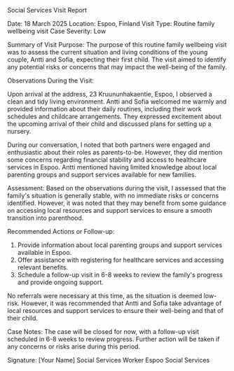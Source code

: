 Social Services Visit Report

Date: 18 March 2025
Location: Espoo, Finland
Visit Type: Routine family wellbeing visit
Case Severity: Low

Summary of Visit Purpose:
The purpose of this routine family wellbeing visit was to assess the current situation and living conditions of the young couple, Antti and Sofia, expecting their first child. The visit aimed to identify any potential risks or concerns that may impact the well-being of the family.

Observations During the Visit:

Upon arrival at the address, 23 Kruununhakaentie, Espoo, I observed a clean and tidy living environment. Antti and Sofia welcomed me warmly and provided information about their daily routines, including their work schedules and childcare arrangements. They expressed excitement about the upcoming arrival of their child and discussed plans for setting up a nursery.

During our conversation, I noted that both partners were engaged and enthusiastic about their roles as parents-to-be. However, they did mention some concerns regarding financial stability and access to healthcare services in Espoo. Antti mentioned having limited knowledge about local parenting groups and support services available for new families.

Assessment:
Based on the observations during the visit, I assessed that the family's situation is generally stable, with no immediate risks or concerns identified. However, it was noted that they may benefit from some guidance on accessing local resources and support services to ensure a smooth transition into parenthood.

Recommended Actions or Follow-up:

1. Provide information about local parenting groups and support services available in Espoo.
2. Offer assistance with registering for healthcare services and accessing relevant benefits.
3. Schedule a follow-up visit in 6-8 weeks to review the family's progress and provide ongoing support.

No referrals were necessary at this time, as the situation is deemed low-risk. However, it was recommended that Antti and Sofia take advantage of local resources and support services to ensure their well-being and that of their child.

Case Notes:
The case will be closed for now, with a follow-up visit scheduled in 6-8 weeks to review progress. Further action will be taken if any concerns or risks arise during this period.

Signature: [Your Name]
Social Services Worker
Espoo Social Services